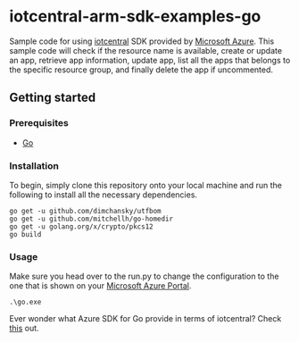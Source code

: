 # iotcentral-arm-sdk-examples-go

Sample code for using [iotcentral](https://github.com/Azure/azure-sdk-for-go/releases/tag/v37.1.0) SDK provided by [Microsoft Azure](https://github.com/Azure). This sample code will check if the resource name is available, create or update an app, retrieve app information, update app, list all the apps that belongs to the specific resource group, and finally delete the app if uncommented.

## Getting started

### Prerequisites
- [Go](https://golang.org/doc/install)

### Installation
To begin, simply clone this repository onto your local machine and run the following to install all the necessary dependencies.

```
go get -u github.com/dimchansky/utfbom
go get -u github.com/mitchellh/go-homedir
go get -u golang.org/x/crypto/pkcs12
go build
```

### Usage
Make sure you head over to the run.py to change the configuration to the one that is shown on your [Microsoft Azure Portal](https://portal.azure.com).

```
.\go.exe
```

Ever wonder what Azure SDK for Go provide in terms of iotcentral? Check [this](https://pkg.go.dev/github.com/Azure/azure-sdk-for-go/services/iotcentral/mgmt/2018-09-01/iotcentral) out.